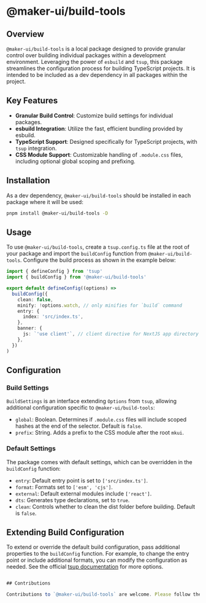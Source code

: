 # @maker-ui/build-tools

## Overview

`@maker-ui/build-tools` is a local package designed to provide granular control over building individual packages within a development environment. Leveraging the power of `esbuild` and `tsup`, this package streamlines the configuration process for building TypeScript projects. It is intended to be included as a dev dependency in all packages within the project.

## Key Features

- **Granular Build Control**: Customize build settings for individual packages.
- **esbuild Integration**: Utilize the fast, efficient bundling provided by esbuild.
- **TypeScript Support**: Designed specifically for TypeScript projects, with `tsup` integration.
- **CSS Module Support**: Customizable handling of `.module.css` files, including optional global scoping and prefixing.

## Installation

As a dev dependency, `@maker-ui/build-tools` should be installed in each package where it will be used:

```bash
pnpm install @maker-ui/build-tools -D
```

## Usage

To use `@maker-ui/build-tools`, create a `tsup.config.ts` file at the root of your package and import the `buildConfig` function from `@maker-ui/build-tools`. Configure the build process as shown in the example below:

```typescript
import { defineConfig } from 'tsup'
import { buildConfig } from '@maker-ui/build-tools'

export default defineConfig((options) =>
  buildConfig({
    clean: false,
    minify: !options.watch, // only minifies for `build` command
    entry: {
      index: 'src/index.ts',
    },
    banner: {
      js: `'use client'`, // client directive for NextJS app directory
    },
  })
)
```

## Configuration

### Build Settings

`BuildSettings` is an interface extending `Options` from `tsup`, allowing additional configuration specific to `@maker-ui/build-tools`:

- `global`: Boolean. Determines if `.module.css` files will include scoped hashes at the end of the selector. Default is `false`.
- `prefix`: String. Adds a prefix to the CSS module after the root `mkui`.

### Default Settings

The package comes with default settings, which can be overridden in the `buildConfig` function:

- `entry`: Default entry point is set to `['src/index.ts']`.
- `format`: Formats set to `['esm', 'cjs']`.
- `external`: Default external modules include `['react']`.
- `dts`: Generates type declarations, set to `true`.
- `clean`: Controls whether to clean the dist folder before building. Default is `false`.

## Extending Build Configuration

To extend or override the default build configuration, pass additional properties to the `buildConfig` function. For example, to change the entry point or include additional formats, you can modify the configuration as needed. See the official [tsup documentation](https://tsup.egoist.dev/) for more options.

```typescript

## Contributions

Contributions to `@maker-ui/build-tools` are welcome. Please follow the standard procedures for submitting issues and pull requests to this repository.
```
